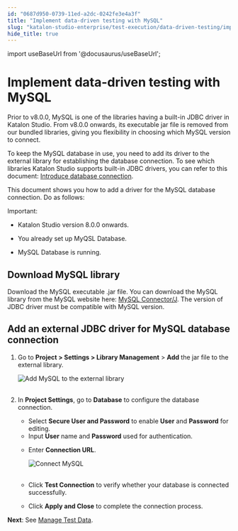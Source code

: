 ```yaml
---
id: "0687d950-0739-11ed-a2dc-0242fe3e4a3f"
title: "Implement data-driven testing with MySQL"
slug: "katalon-studio-enterprise/test-execution/data-driven-testing/implement-data-driven-testing-with-mysql"
hide_title: true
---
```

import useBaseUrl from '@docusaurus/useBaseUrl';


# <a id="id" class="anchor_top_offset"/><a id="ariaid-title1" class="anchor_top_offset"/>Implement data-driven testing with MySQL

<p xmlns="http://www.w3.org/1999/xhtml" className="p">Prior to v8.0.0, MySQL is one of the libraries having a built-in   JDBC driver in Katalon Studio. From v8.0.0 onwards, its executable   jar file is removed from our bundled libraries, giving you   flexibility in choosing which MySQL version to connect.</p> 
<p xmlns="http://www.w3.org/1999/xhtml" className="p">To keep the MySQL database in use, you need to add its driver to   the external library for establishing the database connection. To   see which libraries Katalon Studio supports built-in JDBC drivers,   you can refer to this document: <a className="xref" href="/docs/katalon-studio-enterprise/test-execution/data-driven-testing/set-up-database-connection-for-data-driven-testing#id_1">Introduce     database connection</a>.</p> 
<p xmlns="http://www.w3.org/1999/xhtml" className="p">This document shows you how to add a driver for the MySQL   database connection. Do as follows:</p> 
<div xmlns="http://www.w3.org/1999/xhtml" className="note important note_important"><span className="note__title">Important:</span> 
  <div className="p"> <ul className="ul"><li className="li"><p className="p">Katalon Studio version 8.0.0 onwards. </p></li><li className="li"><p className="p">You
          already set up MyQSL Database.</p></li><li className="li"><p className="p">MySQL Database is running.</p></li></ul></div></div>
    

## <a id="id_1" class="anchor_top_offset"/>Download MySQL library

    
      
<p xmlns="http://www.w3.org/1999/xhtml" className="p">Download the MySQL executable .jar file. You can download the   MySQL library from the MySQL website here: <a className="xref j-external-link" href="https://dev.mysql.com/downloads/connector/j/" target="_blank">MySQL     Connector/J</a>. The version of JDBC driver must be compatible with   MySQL version.</p> 
    
  
    

## <a id="id_2" class="anchor_top_offset"/>Add an external JDBC driver for MySQL database connection

    
      
<ol xmlns="http://www.w3.org/1999/xhtml" className="ol">   <li className="li">     <p className="p">Go to <strong className="ph b">Project &gt; Settings &gt; Library         Management</strong> &gt; <strong className="ph b">Add</strong> the jar file to the       external library.</p>     <p className="p">       <img className="image" src={useBaseUrl("https://github.com/katalon-studio/docs-images/raw/master/katalon-studio/how-to-guides/configure_mysql/KS-MYSQL-Add-MySQL-library.png")} alt="Add MySQL to the external library" /><br /><br />     </p>   </li>   <li className="li">     <p className="p">In <strong className="ph b">Project Settings</strong>, go to       <strong className="ph b">Database</strong> to configure the database connection.</p>     <ul className="ul">       <li className="li">Select <strong className="ph b">Secure User and Password</strong> to enable         <strong className="ph b">User</strong> and <strong className="ph b">Password</strong> for         editing.</li>       <li className="li">Input <strong className="ph b">User</strong> name and <strong className="ph b">Password</strong>         used for authentication.</li>       <li className="li">         <p className="p">Enter <strong className="ph b">Connection URL</strong>.</p>         <p className="p">           <img className="image" src={useBaseUrl("https://github.com/katalon-studio/docs-images/raw/master/katalon-studio/how-to-guides/configure_mysql/KS-MYSQL-Connect-MySQL.png")} alt="Connect MySQL" /><br /><br />         </p>       </li>       <li className="li">         <p className="p">Click <strong className="ph b">Test Connection</strong> to verify whether your           database is connected successfully.</p>       </li>       <li className="li">Click <strong className="ph b">Apply and Close</strong> to complete the         connection process.</li>     </ul>   </li> </ol> 
      
<p xmlns="http://www.w3.org/1999/xhtml" className="p">   <strong className="ph b">Next</strong>: See <a className="xref" href="/docs/katalon-studio-enterprise/test-execution/data-driven-testing/manage-test-data#id_4">Manage     Test Data</a>.</p> 
    
  
